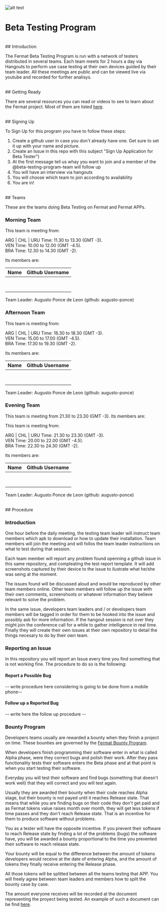 <!-- all links tested by laderuner -->
![alt text](https://github.com/bitDubai/media-kit/blob/master/MediaKit/Fermat%20Branding/Fermat%20Logotype/Fermat_Logo_3D.png "Fermat Logo")

# Beta Testing Program

<br>
## Introduction

The Fermat Beta Testing Program is run with a network of testers distributed in several teams. Each team meets for 2 hours a day via Hangouts to perform use case testing at their own devices guided by their team leader. All these meetings are public and can be viewed live via youtube and recorded for further analisys. 

<br>
## Getting Ready

There are several resources you can read or videos to see to learn about the Fermat project. Most of them are listed [here](https://github.com/bitDubai/learning-fermat). 

<br>
## Signing Up

To Sign Up for this program you have to follow these steps:

1. Create a github user in case you don't already have one. Get sure to set it up with your name and picture.
2. Create an Issue in this repo with this subject "Sign Up Application for Beta Tester")
3. At the first message tell us whay you want to join and a member of the @beta-testing-program-team will follow up 
4. You will have an interview via hangouts
5. You will choose which team to join according to availability
6. You are in!

<br>
## Teams

These are the teams doing Beta Testing on Fermat and Fermat APPs.

### Morning Team

This team is meeting from:

ARG | CHL | URU Time: 11.30 to 13.30 (GMT -3). <br>
VEN Time: 10.00 to 12.00 (GMT -4.5). <br>
BRA Time: 12.30 to 14.30 (GMT -2). <br>

Its members are:

|Name|Github Username|
|:--:|:--:|
|    |    |
|    |    |
|    |    |
|    |    |
|    |    |
|    |    |
|    |    |
|    |    |

Team Leader: Augusto Ponce de Leon (github: augusto-ponce)

### Afternoon Team

This team is meeting from:

ARG | CHL | URU Time: 16.30 to 18.30 (GMT -3). <br>
VEN Time: 15.00 to 17.00 (GMT -4.5). <br>
BRA Time: 17.30 to 19.30 (GMT -2). <br>

Its members are:

|Name|Github Username|
|:--:|:--:|
|    |    |
|    |    |
|    |    |
|    |    |
|    |    |
|    |    |
|    |    |
|    |    |

Team Leader: Augusto Ponce de Leon (github: augusto-ponce)

### Evening Team

This team is meeting from 21.30 to 23.30 (GMT -3). Its members are:

This team is meeting from:

ARG | CHL | URU Time: 21.30 to 23.30 (GMT -3). <br>
VEN Time: 20.00 to 22.00 (GMT -4.5). <br>
BRA Time: 22.30 to 24.30 (GMT -2). <br>

Its members are:

|Name|Github Username|
|:--:|:--:|
|    |    |
|    |    |
|    |    |
|    |    |
|    |    |
|    |    |
|    |    |
|    |    |

Team Leader: Augusto Ponce de Leon (github: augusto-ponce)

<br>
## Procedure

### Introduction

One hour before the daily meeting, the testing team leader will instruct team members which apk to download or how to update their installation. Team members will join the meeting and will follos the team leader instructions on what to test during that session.

Each team member will report any problem found openning a github issue in this same repository, and compleating the test report template. It will add screenshots captured by their device to the issue to ilustrate what he/she was seing at the moment. 

The issues found will be discussed aloud and would be reproduced by other team members online. Other team members will follow up the issue with their own comments, screenshoots or whatever information they believe relevant to solve the problem. 

In the same issue, developers team leaders and / or developers team members will be tagged in order for them to be hooked into the issue and possibly ask for more information. If the hangout session is not over they might join the conference call for a while to gather intelligence in real time. Finally they will create their own issues at their own repository to detail the things necesary to do by their own team. 

### Reporting an Issue

In this repository you will report an Issue every time you find something that is not working fine. The procedure to do so is the following:

#### Report a Possible Bug

-- write procedure here considering is going to be done from a mobile phone--

#### Follow up a Reported Bug

-- write here the follow up procedure --

### Bounty Program

Developers teams usually are rewarded a bounty when they finish a project on time. These bounties are governed by the [Fermat Bounty Program](https://github.com/bitDubai/bounty-program).

When developers finish programming their software enter in what is called Alpha phase, were they correct bugs and polish their work. After they pass functionality tests their software enters the Beta phase and at that point is when you start testing their software. 

Everyday you will test their software and find bugs (something that doesn't work well) that they will correct and you will test again. 

Usually they are awarded their bounty when their code reaches Alpha stage, but their bounty is not payed until it reaches Release state. That means that while you are finding bugs on their code they don't get paid and as Fermat tokens value raises month over month, they will get less tokens if time passes and they don't reach Release state. That is an incentive for them to produce software without problems. 

You as a tester will have the opposite incentive. If you prevent their software to reach Release state by finding a lot of the problems (bugs) the software have, you will be awarded a bounty proportional to the time you prevented their software to reach release state.

Your bounty will be equal to the difference between the amount of tokens developers would receive at the date of entering Alpha, and the amount of tokens they finally receive entering the Release phase.

All those tokens will be splitted between all the teams testing that APP. You will freely agree between team leaders and members how to split the bounty case by case.

The amount everyone receives will be recorded at the document representing the proyect being tested. An example of such a document can be find [here](https://github.com/bitDubai/bounty-program/blob/master/bounties/Digital-Asset-Platform.md). 

